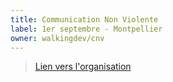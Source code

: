 ```yaml
---
title: Communication Non Violente
label: 1er septembre - Montpellier
owner: walkingdev/cnv
---
```


> [Lien vers l'organisation](http://walkingdev.fr)
